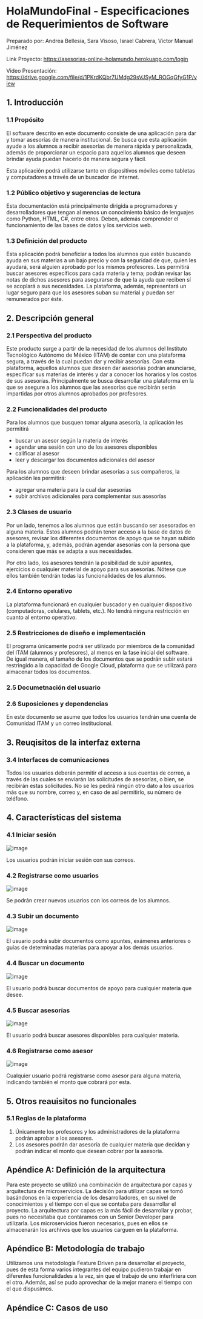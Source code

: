 # HolaMundoFinal - Especificaciones de Requerimientos de Software
Preparado por: Andrea Bellesia, Sara Visoso, Israel Cabrera, Victor Manual Jiménez 

Link Proyecto: https://asesorias-online-holamundo.herokuapp.com/login

Video Presentación: https://drive.google.com/file/d/1PKrdKQbr7UMdg29sVJSyM_ROGqGfyG1P/view

## 1. Introducción 
### 1.1 Propósito
El software descrito en este documento consiste de una aplicación para dar y tomar asesorías de manera institucional. Se busca que esta aplicación ayude a los alumnos a recibir asesorías de manera rápida y personalizada, además de proporcionar un espacio para aquellos alumnos que deseen brindar ayuda puedan hacerlo de manera segura y fácil.

Esta aplicación podrá utilizarse tanto en dispositivos móviles como tabletas y computadores a través de un buscador de internet.  
### 1.2 Público objetivo y sugerencias de lectura
Esta documentación está principalmente dirigida a programadores y desarrolladores que tengan al menos un conocimiento básico de lenguajes como Python, HTML, C#, entre otros. Deben, además comprender el funcionamiento de las bases de datos y los servicios web. 
### 1.3 Definición del producto
Esta aplicación podrá beneficiar a todos los alumnos que estén buscando ayuda en sus materias a un bajo precio y con la seguridad de que, quien les ayudará, será alguien aprobado por los mismos profesores. Les permitirá buscar asesores específicos para cada materia y tema; podrán revisar las notas de dichos asesores para asegurarse de que la ayuda que reciben sí se acoplará a sus necesidades. 
La plataforma, además, representará un lugar seguro para que los asesores suban su material y puedan ser remunerados por éste.  
## 2. Descripción general 
### 2.1 Perspectiva del producto 
Este producto surge a partir de la necesidad de los alumnos del Instituto Tecnológico Autónomo de México (ITAM) de contar con una plataforma segura, a través de la cual puedan dar y recibir asesorías. Con esta plataforma, aquellos alumnos que deseen dar asesorías podrán anunciarse, especificar sus materias de interés y dar a conocer los horarios y los costos de sus asesorías. Principalmente se busca desarrollar una plataforma en la que se asegure a los alumnos que las asesorías que recibirán serán impartidas por otros alumnos aprobados por profesores.
### 2.2 Funcionalidades del producto 
Para los alumnos que busquen tomar alguna asesoría, la aplicación les permitirá
* buscar un asesor según la materia de interés 
* agendar una sesión con uno de los asesores disponibles 
* calificar al asesor 
* leer y descargar los documentos adicionales del asesor

Para los alumnos que deseen brindar asesorías a sus compañeros, la aplicación les permitirá: 
* agregar una materia para la cual dar asesorías 
* subir archivos adicionales para complementar sus asesorías 

### 2.3 Clases de usuario 
Por un lado, tenemos a los alumnos que están buscando ser asesorados en alguna materia. Estos alumnos podrán tener acceso a la base de datos de asesores, revisar los diferentes documentos de apoyo que se hayan subido a la plataforma, y, además, podrán agendar asesorías con la persona que consideren que más se adapta a sus necesidades. 

Por otro lado, los asesores tendrán la posibilidad de subir apuntes, ejercicios o cualquier material de apoyo para sus asesorías. Nótese que ellos también tendrán todas las funcionalidades de los alumnos.
### 2.4 Entorno operativo 
La plataforma funcionará en cualquier buscador y en cualquier dispositivo (computadoras, celulares, tablets, etc.). No tendrá ninguna restricción en cuanto al entorno operativo. 
### 2.5 Restricciones de diseño e implementación 
El programa únicamente podrá ser utilizado por miembros de la comunidad del ITAM (alumnos y profesores), al menos en la fase inicial del software. De igual manera, el tamaño de los documentos que se podrán subir estará restringido a la capacidad de Google Cloud, plataforma que se utilizará para almacenar todos los documentos. 
### 2.5 Documetnación del usuario 

### 2.6 Suposiciones y dependencias 
En este documento se asume que todos los usuarios tendrán una cuenta de Comunidad ITAM y un correo institucional.
## 3. Reuqisitos de la interfaz externa 
### 3.4 Interfaces de comunicaciones 
Todos los usuarios deberán permitir el acceso a sus cuentas de correo, a través de las cuales se enviarán las solicitudes de asesorías, o bien, se recibirán estas solicitudes. No se les pedirá ningún otro dato a los usuarios más que su nombre, correo y, en caso de así permitirlo, su número de teléfono. 
## 4. Características del sistema 
### 4.1 Iniciar sesión 
![image](https://user-images.githubusercontent.com/88466180/203899212-b01c0ef1-1fb7-417e-a2dc-ee763540bf57.png)

Los usuarios podrán iniciar sesión con sus correos. 
### 4.2 Registrarse como usuarios 
![image](https://user-images.githubusercontent.com/88466180/203899295-b2ae443a-66a2-4e44-ab1a-8376827bfc4b.png)

Se podrán crear nuevos usuarios con los correos de los alumnos.
### 4.3 Subir un documento
![image](https://user-images.githubusercontent.com/88466180/203898618-13c2a8aa-64dc-4c26-83b1-95a840830426.png)

El usuario podrá subir documentos como apuntes, exámenes anteriores o guías de determinadas materias para apoyar a los demás usuarios. 
### 4.4 Buscar un documento 
![image](https://user-images.githubusercontent.com/88466180/203898904-fc474d31-375b-4af2-86f7-373a800b6643.png)

El usuario podrá buscar documentos de apoyo para cualquier materia que desee. 
### 4.5 Buscar asesorías 
![image](https://user-images.githubusercontent.com/88466180/203898999-fdce4487-f499-43e9-9416-8f3f8d2bfe75.png)

El usuario podrá buscar asesores disponibles para cualquier materia. 
### 4.6 Registrarse como asesor 
![image](https://user-images.githubusercontent.com/88466180/203899125-b0729373-b870-4753-9c98-34a0f7c8e9cd.png)

Cualquier usuario podrá registrarse como asesor para alguna materia, indicando también el monto que cobrará por esta. 
## 5. Otros reauisitos no funcionales 
### 5.1 Reglas de la plataforma 
1. Únicamente los profesores y los administradores de la plataforma podrán aprobar a los asesores. 
2. Los asesores podrán dar asesoría de cualquier materia que decidan y podrán indicar el monto que desean cobrar por la asesoría.
## Apéndice A: Definición de la arquitectura 
Para este proyecto se utilizó una combinación de arquitectura por capas y arquitectura de microservicios. La decisión para utilizar capas se tomó basándonos en la experiencia de los desarrolladores, en su nivel de conocimientos y el tiempo con el que se contaba para desarrollar el proyecto. La arquitectura por capas es la más fácil de desarrollar y probar, pues no necesitaba que contáramos con un Senior Developer para utilizarla. Los microservicios fueron necesarios, pues en ellos se almacenarán los archivos que los usuarios carguen en la plataforma. 
## Apéndice B: Metodología de trabajo 
Utilizamos una metodología Feature Driven para desarrollar el proyecto, pues de esta forma varios integrantes del equipo pudieron trabajar en diferentes funcionalidades a la vez, sin que el trabajo de uno interfiriera con el otro. Además, así se pudo aprovechar de la mejor manera el tiempo con el que dispusimos. 
## Apéndice C: Casos de uso







